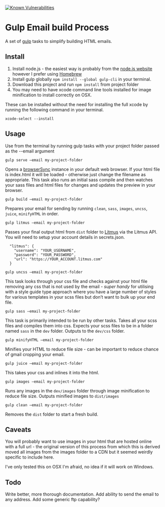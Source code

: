 [![Known Vulnerabilities](https://snyk.io/test/github/Alshie/gulp-email-build-process/badge.svg)](https://snyk.io/test/github/Alshie/gulp-email-build-process)

# Gulp Email build Process

A set of [gulp](http://gulpjs.com/) tasks to simplify building HTML emails.

## Install

1. Install node.js - the easiest way is probably from the [node.js website](https://nodejs.org/en/) however I prefer using [Homebrew](http://brew.sh/)
2. Install gulp globally `npm install --global gulp-cli` in your terminal.
3. Download this project and run `npm install` from project folder
4. You may need to have xcode command line tools installed for image minification to install correctly on OSX.

These can be installed without the need for installing the full xcode by running the following command in your terminal.

`xcode-select --install`

## Usage

Use from the terminal by running gulp tasks with your project folder passed as the --email argument

`gulp serve —email my-project-folder`

Opens a [browserSync](https://www.browsersync.io/) instance in your default web browser.
If your html file is index.html it will be loaded - otherwise just change the filename as appropriate.
This task also runs an initial sass compile and then watches your sass files and html files for changes and updates the preview in your browser.

`gulp build —email my-project-folder`

Prepares your email for sending by running `clean`, `sass`, `images`, `uncss`, `juice`, `minifyHTML` in order.

`gulp litmus —email my-project-folder`

Passes your final output html from `dist` folder to [Litmus](https://litmus.com/) via the Litmus API. You will need to setup your account details in secrets.json.

```
  "litmus": {
    "username": "YOUR_USERNAME",
    "password": "YOUR_PASSWORD",
    "url": "https://YOUR_ACCOUNT.litmus.com"
  }
```

`gulp uncss —email my-project-folder`

This task looks through your css file and checks against your html file removing any css that is not used by the email - _super handy_ for utilising with a style guide type approach where you have a large number of styles for various templates in your scss files but don’t want to bulk up your end file.

`gulp sass —email my-project-folder`

This task is primarily intended to be run by other tasks.
Takes all your scss files and compiles them into css.
Expects your scss files to be in a folder named `sass` in the `dev` folder.
Outputs to the `dev/css` folder.

`gulp minifyHTML —email my-project-folder`

Minifies your HTML to reduce file size - can be important to reduce chance of gmail cropping your email.

`gulp juice —email my-project-folder`

This takes your css and inlines it into the html.

`gulp images —email my-project-folder`

Runs any images in the `dev/images` folder through image minification to reduce file size. Outputs minified images to `dist/images`

`gulp clean —email my-project-folder`

Removes the `dist` folder to start a fresh build.

## Caveats
You will probably want to use images in your html that are hosted online with a full url - the original version of this process from which this is derived moved all images from the images folder to a CDN but it seemed weirdly specific to include here.

I've only tested this on OSX I'm afraid, no idea if it will work on Windows.

## Todo
Write better, more thorough documentation.
Add ability to send the email to any address.
Add some generic ftp capability?
